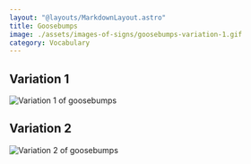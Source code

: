 ```yaml
---
layout: "@layouts/MarkdownLayout.astro"
title: Goosebumps
image: ./assets/images-of-signs/goosebumps-variation-1.gif
category: Vocabulary
---
```


## Variation 1

![Variation 1 of goosebumps](@signs/goosebumps-variation-1.gif)

## Variation 2

![Variation 2 of goosebumps](@signs/goosebumps-variation-2.gif)

